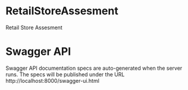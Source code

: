 # RetailStoreAssesment
Retail Store Assesment
# Swagger API
Swagger API documentation specs are auto-generated when the server runs. The specs will be published under the URL http://localhost:8000/swagger-ui.html

